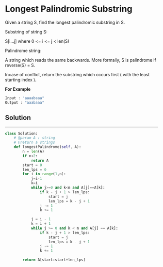 <h1>Longest Palindromic Substring</h1>

<p>Given a string S, find the longest palindromic substring in S.

Substring of string S:

S[i...j] where 0 <= i <= j < len(S)

Palindrome string:

A string which reads the same backwards. More formally, S is palindrome if reverse(S) = S.

Incase of conflict, return the substring which occurs first ( with the least starting index ).
</p>

<b>For Example</b>

```python
Input : "aaaabaaa"
Output : "aaabaaa"
```
<h2>Solution</h2>

***

```python
class Solution:
    # @param A : string
    # @return a strings
    def longestPalindrome(self, A):
        n = len(A)
        if n<2:
            return A
        start = 0
        len_lps = 0
        for i in range(1,n):
            j=i-1
            k=i
            while j>=0 and k<n and A[j]==A[k]:
                if k - j + 1 > len_lps: 
                    start = j 
                    len_lps = k - j + 1
                j -= 1
                k += 1
                
            j = i - 1
            k = i + 1
            while j >= 0 and k < n and A[j] == A[k]: 
                if k - j + 1 > len_lps: 
                    start = j 
                    len_lps = k - j + 1
                j -= 1
                k += 1
                    
        return A[start:start+len_lps]

```